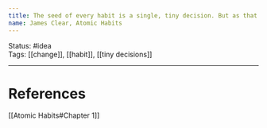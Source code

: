 ```yaml
---
title: The seed of every habit is a single, tiny decision. But as that decision is repeated, a habit sprouts and grows stronger.
name: James Clear, Atomic Habits
---
```


Status: #idea  
Tags: [[change]], [[habit]], [[tiny decisions]]

---
# References
[[Atomic Habits#Chapter 1]]